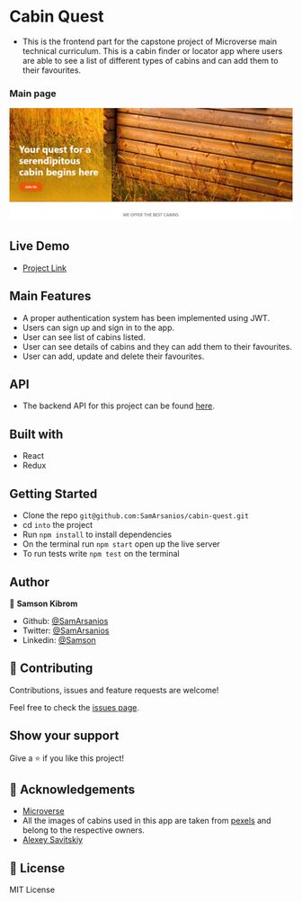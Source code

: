 # Cabin Quest

- This is the frontend part for the capstone project of Microverse main technical curriculum.
  This is a cabin finder or locator app where users are able to see a list of different types of cabins and can add them to their favourites. 

 ### Main page

![Photo](src/assets/images/screenshot-2.png)


## Live Demo

- [Project Link](https://cabinquest.herokuapp.com/)

## Main Features

- A proper authentication system has been implemented using JWT.
- Users can sign up and sign in to the app.
- User can see list of cabins listed.
- User can see details of cabins and they can add them to their favourites.
- User can add, update and delete their favourites.

## API

- The backend API for this project can be found [here](https://github.com/SamArsanios/cabin-quest-ap).

## Built with

- React
- Redux


## Getting Started

- Clone the repo `git@github.com:SamArsanios/cabin-quest.git`
- cd `into` the project
- Run `npm install` to install dependencies
- On the terminal run `npm start` open up the live server
- To run tests write `npm test` on the terminal

## Author

👤 **Samson Kibrom**

- Github: [@SamArsanios](https://github.com/SamArsanios)
- Twitter: [@SamArsanios](https://twitter.com/SamArsanios)
- Linkedin: [@Samson](https://www.linkedin.com/in/samson-kibrom)

## 🤝 Contributing

Contributions, issues and feature requests are welcome!

Feel free to check the [issues page](issues/).

## Show your support

Give a ⭐️ if you like this project!

## 👏 Acknowledgements

- [Microverse](issues/)
- All the images of cabins used in this app are taken from [pexels](https://www.pexels.com/) and belong to the respective owners.
- [Alexey Savitskiy](https://www.behance.net/alexey_savitskiy)

## 📝 License

MIT License

